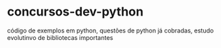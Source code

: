 # concursos-dev-python
código de exemplos em python, questões de python já cobradas, estudo evolutinvo de bibliotecas importantes
